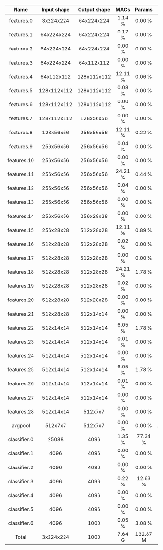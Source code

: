 | Name         | Input shape | Output shape |     MACs |   Params | Description        |
|:------------:|:-----------:|:------------:|:--------:|:--------:|:------------------:|
| features.0   |  3x224x224  |  64x224x224  |   1.14 % |   0.00 % | Conv2d k=3 p=1 s=1 |
| features.1   |  64x224x224 |  64x224x224  |   0.17 % |   0.00 % | BatchNorm2d        |
| features.2   |  64x224x224 |  64x224x224  |   0.00 % |   0.00 % | ReLU               |
| features.3   |  64x224x224 |  64x112x112  |   0.00 % |   0.00 % | MaxPool2d k=2 s=2  |
| features.4   |  64x112x112 | 128x112x112  |  12.11 % |   0.06 % | Conv2d k=3 p=1 s=1 |
| features.5   | 128x112x112 | 128x112x112  |   0.08 % |   0.00 % | BatchNorm2d        |
| features.6   | 128x112x112 | 128x112x112  |   0.00 % |   0.00 % | ReLU               |
| features.7   | 128x112x112 |  128x56x56   |   0.00 % |   0.00 % | MaxPool2d k=2 s=2  |
| features.8   |  128x56x56  |  256x56x56   |  12.11 % |   0.22 % | Conv2d k=3 p=1 s=1 |
| features.9   |  256x56x56  |  256x56x56   |   0.04 % |   0.00 % | BatchNorm2d        |
| features.10  |  256x56x56  |  256x56x56   |   0.00 % |   0.00 % | ReLU               |
| features.11  |  256x56x56  |  256x56x56   |  24.21 % |   0.44 % | Conv2d k=3 p=1 s=1 |
| features.12  |  256x56x56  |  256x56x56   |   0.04 % |   0.00 % | BatchNorm2d        |
| features.13  |  256x56x56  |  256x56x56   |   0.00 % |   0.00 % | ReLU               |
| features.14  |  256x56x56  |  256x28x28   |   0.00 % |   0.00 % | MaxPool2d k=2 s=2  |
| features.15  |  256x28x28  |  512x28x28   |  12.11 % |   0.89 % | Conv2d k=3 p=1 s=1 |
| features.16  |  512x28x28  |  512x28x28   |   0.02 % |   0.00 % | BatchNorm2d        |
| features.17  |  512x28x28  |  512x28x28   |   0.00 % |   0.00 % | ReLU               |
| features.18  |  512x28x28  |  512x28x28   |  24.21 % |   1.78 % | Conv2d k=3 p=1 s=1 |
| features.19  |  512x28x28  |  512x28x28   |   0.02 % |   0.00 % | BatchNorm2d        |
| features.20  |  512x28x28  |  512x28x28   |   0.00 % |   0.00 % | ReLU               |
| features.21  |  512x28x28  |  512x14x14   |   0.00 % |   0.00 % | MaxPool2d k=2 s=2  |
| features.22  |  512x14x14  |  512x14x14   |   6.05 % |   1.78 % | Conv2d k=3 p=1 s=1 |
| features.23  |  512x14x14  |  512x14x14   |   0.01 % |   0.00 % | BatchNorm2d        |
| features.24  |  512x14x14  |  512x14x14   |   0.00 % |   0.00 % | ReLU               |
| features.25  |  512x14x14  |  512x14x14   |   6.05 % |   1.78 % | Conv2d k=3 p=1 s=1 |
| features.26  |  512x14x14  |  512x14x14   |   0.01 % |   0.00 % | BatchNorm2d        |
| features.27  |  512x14x14  |  512x14x14   |   0.00 % |   0.00 % | ReLU               |
| features.28  |  512x14x14  |   512x7x7    |   0.00 % |   0.00 % | MaxPool2d k=2 s=2  |
| avgpool      |   512x7x7   |   512x7x7    |   0.00 % |   0.00 % | AdaptiveAvgPool2d  |
| classifier.0 |    25088    |     4096     |   1.35 % |  77.34 % | Linear             |
| classifier.1 |     4096    |     4096     |   0.00 % |   0.00 % | ReLU               |
| classifier.2 |     4096    |     4096     |   0.00 % |   0.00 % | Dropout            |
| classifier.3 |     4096    |     4096     |   0.22 % |  12.63 % | Linear             |
| classifier.4 |     4096    |     4096     |   0.00 % |   0.00 % | ReLU               |
| classifier.5 |     4096    |     4096     |   0.00 % |   0.00 % | Dropout            |
| classifier.6 |     4096    |     1000     |   0.05 % |   3.08 % | Linear             |
| Total        |  3x224x224  |     1000     |   7.64 G | 132.87 M | VGG                |